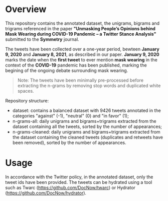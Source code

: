 # Overview
This repository contains the annotated dataset, the unigrams, bigrams and trigrams referenced in the paper **"Unmasking People’s Opinions behind Mask Wearing during COVID-19 Pandemic – a Twitter Stance Analysis"** submitted to the **Symmetry** journal.

The tweets have been collected over a one-year period, bewteen **January 9, 2020** and **January 8, 2021**, as described in our paper. **January 9, 2020** marks the date when the **first tweet** to ever mention **mask wearing** in the context of the **COVID-19** pandemic has been published, marking the begining of the ongoing debate surrounding mask wearing.

> Note: The tweets have been minimally pre-processed before extracting the n-grams by removing stop words and duplicated white spaces.

Repository structure:
- dataset: contains a balanced dataset with 9426 tweets annotated in the categories "against" (-1), "neutral" (0) and "in favor" (1);
- n-grams-all: daily unigrams and bigrams+trigrams extracted from the dataset containing all the tweets, sorted by the number of appearances;
- n-grams-cleaned: daily unigrams and bigrams+trigrams extracted from the dataset containing the cleaned tweets (duplicates and retweets have been removed), sorted by the number of appearances.

# Usage
In accordance with the Twitter policy, in the annotated dataset, only the tweet ids have been provided. The tweets can be hydrated using a tool such as Twarc (https://github.com/DocNow/twarc) or Hydrator (https://github.com/DocNow/hydrator).
